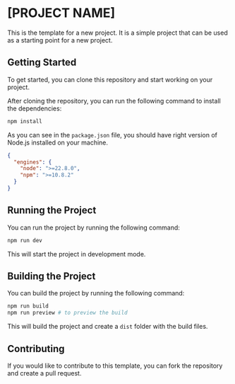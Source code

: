 # [PROJECT NAME]

This is the template for a new project. It is a simple project that can be used as a starting point for a new project.

## Getting Started

To get started, you can clone this repository and start working on your project.

After cloning the repository, you can run the following command to install the dependencies:

```bash
npm install
```

As you can see in the `package.json` file, you should have right version of Node.js installed on your machine.

```json
{
  "engines": {
    "node": ">=22.8.0",
    "npm": ">=10.8.2"
  }
}
```

## Running the Project

You can run the project by running the following command:

```bash
npm run dev
```

This will start the project in development mode.

## Building the Project

You can build the project by running the following command:

```bash
npm run build
npm run preview # to preview the build
```

This will build the project and create a `dist` folder with the build files.

## Contributing

If you would like to contribute to this template, you can fork the repository and create a pull request.
